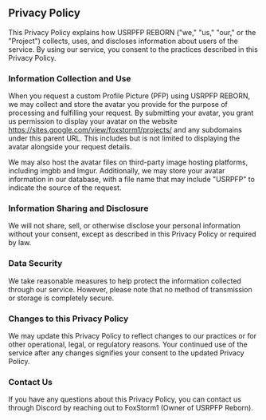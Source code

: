<!DOCTYPE html>
<html>
<head>
</head>
<body>

<h2>Privacy Policy</h2>

<p>This Privacy Policy explains how USRPFP REBORN ("we," "us," "our," or the "Project") collects, uses, and discloses information about users of the service. By using our service, you consent to the practices described in this Privacy Policy.</p>

<h3>Information Collection and Use</h3>

<p>When you request a custom Profile Picture (PFP) using USRPFP REBORN, we may collect and store the avatar you provide for the purpose of processing and fulfilling your request. By submitting your avatar, you grant us permission to display your avatar on the website <a href="https://sites.google.com/view/foxstorm1/projects/">https://sites.google.com/view/foxstorm1/projects/</a> and any subdomains under this parent URL. This includes but is not limited to displaying the avatar alongside your request details.</p>

<p>We may also host the avatar files on third-party image hosting platforms, including imgbb and Imgur. Additionally, we may store your avatar information in our database, with a file name that may include "USRPFP" to indicate the source of the request.</p>

<h3>Information Sharing and Disclosure</h3>

<p>We will not share, sell, or otherwise disclose your personal information without your consent, except as described in this Privacy Policy or required by law.</p>

<h3>Data Security</h3>

<p>We take reasonable measures to help protect the information collected through our service. However, please note that no method of transmission or storage is completely secure.</p>

<h3>Changes to this Privacy Policy</h3>

<p>We may update this Privacy Policy to reflect changes to our practices or for other operational, legal, or regulatory reasons. Your continued use of the service after any changes signifies your consent to the updated Privacy Policy.</p>

<h3>Contact Us</h3>

<p>If you have any questions about this Privacy Policy, you can contact us through Discord by reaching out to FoxStorm1 (Owner of USRPFP Reborn).</p>

</body>
</html>
